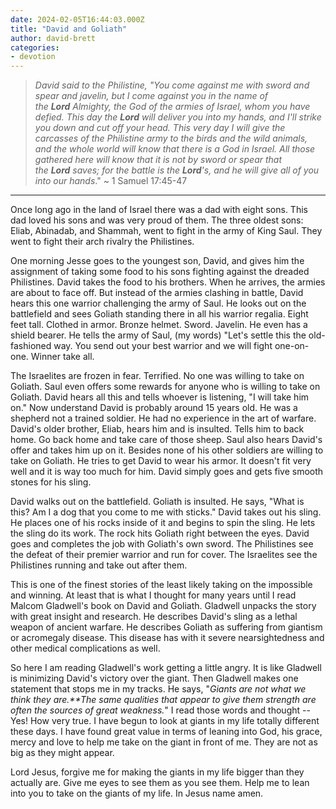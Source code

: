 ```yaml
---
date: 2024-02-05T16:44:03.000Z
title: "David and Goliath"
author: david-brett
categories:
- devotion
---
```

> *David said to the Philistine, "You come against me with sword and spear and javelin, but I come against you in the name of the **Lord** Almighty, the God of the armies of Israel, whom you have defied. This day the **Lord** will deliver you into my hands, and I'll strike you down and cut off your head. This very day I will give the carcasses of the Philistine army to the birds and the wild animals, and the whole world will know that there is a God in Israel. All those gathered here will know that it is not by sword or spear that the **Lord** saves; for the battle is the **Lord**'s, and he will give all of you into our hands*." ~ 1 Samuel 17:45-47
* * *
Once long ago in the land of Israel there was a dad with eight sons. This dad loved his sons and was very proud of them. The three oldest sons: Eliab, Abinadab, and Shammah, went to fight in the army of King Saul. They went to fight their arch rivalry the Philistines.

One morning Jesse goes to the youngest son, David, and gives him the assignment of taking some food to his sons fighting against the dreaded Philistines. David takes the food to his brothers. When he arrives, the armies are about to face off. But instead of the armies clashing in battle, David hears this one warrior challenging the army of Saul. He looks out on the battlefield and sees Goliath standing there in all his warrior regalia. Eight feet tall. Clothed in armor. Bronze helmet. Sword. Javelin. He even has a shield bearer. He tells the army of Saul, (my words) "Let's settle this the old-fashioned way. You send out your best warrior and we will fight one-on-one. Winner take all.

The Israelites are frozen in fear. Terrified. No one was willing to take on Goliath. Saul even offers some rewards for anyone who is willing to take on Goliath. David hears all this and tells whoever is listening, "I will take him on." Now understand David is probably around 15 years old. He was a shepherd not a trained soldier. He had no experience in the art of warfare. David's older brother, Eliab, hears him and is insulted. Tells him to back home. Go back home and take care of those sheep. Saul also hears David's offer and takes him up on it. Besides none of his other soldiers are willing to take on Goliath. He tries to get David to wear his armor. It doesn't fit very well and it is way too much for him. David simply goes and gets five smooth stones for his sling.

David walks out on the battlefield. Goliath is insulted. He says, "What is this? Am I a dog that you come to me with sticks." David takes out his sling. He places one of his rocks inside of it and begins to spin the sling. He lets the sling do its work. The rock hits Goliath right between the eyes. David goes and completes the job with Goliath's own sword. The Philistines see the defeat of their premier warrior and run for cover. The Israelites see the Philistines running and take out after them.

This is one of the finest stories of the least likely taking on the impossible and winning. At least that is what I thought for many years until I read Malcom Gladwell's book on David and Goliath. Gladwell unpacks the story with great insight and research. He describes David's sling as a lethal weapon of ancient warfare. He describes Goliath as suffering from giantism or acromegaly disease. This disease has with it severe nearsightedness and other medical complications as well.

So here I am reading Gladwell's work getting a little angry. It is like Gladwell is minimizing David's victory over the giant. Then Gladwell makes one statement that stops me in my tracks. He says, "*Giants are not what we think they are.**The same qualities that appear to give them strength are often the sources of great weakness.*" I read those words and thought -- Yes! How very true. I have begun to look at giants in my life totally different these days. I have found great value in terms of leaning into God, his grace, mercy and love to help me take on the giant in front of me. They are not as big as they might appear.

Lord Jesus, forgive me for making the giants in my life bigger than they actually are. Give me eyes to see them as you see them. Help me to lean into you to take on the giants of my life. In Jesus name amen.
